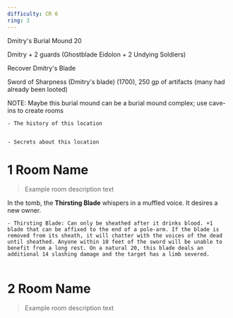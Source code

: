 ```yaml
---
difficulty: CR 6
ring: 3
---
```


Dmitry's Burial Mound 20

Dmitry + 2 guards (Ghostblade Eidolon + 2 Undying Soldiers)

Recover Dmitry's Blade

Sword of Sharpness (Dmitry's blade) (1700), 250 gp of artifacts (many had already been looted)

NOTE: Maybe this burial mound can be a burial mound complex; use cave-ins to create rooms 

```ad-history
- The history of this location


```

```ad-Secrets
- Secrets about this location
```


# 1 Room Name
> Example room description text


In the tomb, the **Thirsting Blade** whispers in a muffled voice. It desires a new owner. 

```ad-loot
- Thirsting Blade: Can only be sheathed after it drinks blood. +1 blade that can be affixed to the end of a pole-arm. If the blade is removed from its sheath, it will chatter with the voices of the dead until sheathed. Anyone within 10 feet of the sword will be unable to benefit from a long rest. On a natural 20, this blade deals an additional 14 slashing damage and the target has a limb severed.


```

# 2 Room Name
> Example room description text